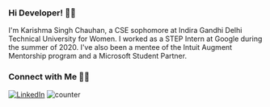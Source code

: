 <!--
**KarishmaSinghChauhan/KarishmaSinghChauhan** is a ✨ _special_ ✨ repository because its `README.md` (this file) appears on your GitHub profile.

Here are some ideas to get you started:

- 🔭 I’m currently working on ...
- 🌱 I’m currently learning ...
- 👯 I’m looking to collaborate on ...
- 🤔 I’m looking for help with ...
- 💬 Ask me about ...
- 📫 How to reach me: ...
- 😄 Pronouns: ...
- ⚡ Fun fact: ...
-->
### Hi Developer! 👋🏻
I'm Karishma Singh Chauhan, a CSE sophomore at Indira Gandhi Delhi Technical University for Women. I worked as a STEP Intern at Google during the summer of 2020. I've also been a mentee of the Intuit Augment Mentorship program and a Microsoft Student Partner.

### Connect with Me 🤝🏻
<a href="https://www.linkedin.com/in/karishma-singh-chauhan"><img src="https://img.shields.io/badge/LinkedIn--_.svg?style=social&logo=linkedin" alt="LinkedIn"></a>
![counter](https://engmv0agk1ibgmg.m.pipedream.net)
